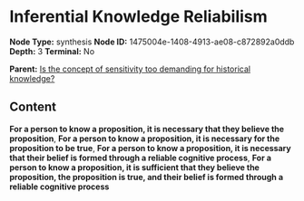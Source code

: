 # Inferential Knowledge Reliabilism

**Node Type:** synthesis
**Node ID:** 1475004e-1408-4913-ae08-c872892a0ddb
**Depth:** 3
**Terminal:** No

**Parent:** [Is the concept of sensitivity too demanding for historical knowledge?](is-the-concept-of-sensitivity-too-demanding-for-historical-knowledge.md)

## Content

**For a person to know a proposition, it is necessary that they believe the proposition**, **For a person to know a proposition, it is necessary for the proposition to be true**, **For a person to know a proposition, it is necessary that their belief is formed through a reliable cognitive process**, **For a person to know a proposition, it is sufficient that they believe the proposition, the proposition is true, and their belief is formed through a reliable cognitive process**
